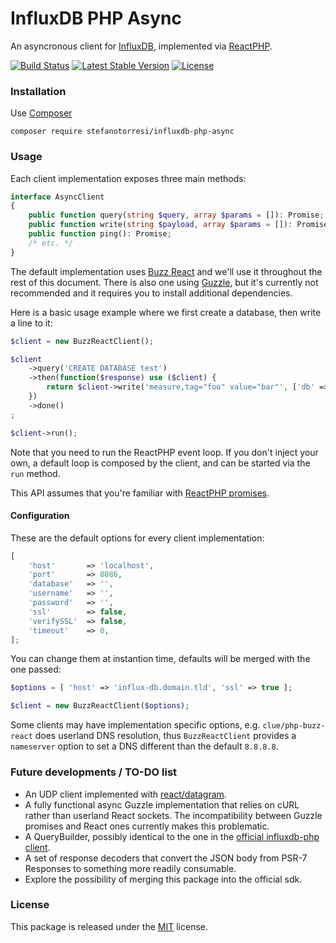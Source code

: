 # InfluxDB PHP Async
 
 An asyncronous client for [InfluxDB][InfluxDB], implemented via [ReactPHP][ReactPHP].
 
 [![Build Status](https://travis-ci.org/stefanotorresi/influxdb-php-async.svg?branch=master)](https://travis-ci.org/stefanotorresi/influxdb-php-async)
 [![Latest Stable Version](https://poser.pugx.org/stefanotorresi/influxdb-php-async/version)](https://packagist.org/packages/stefanotorresi/influxdb-php-async)
 [![License](https://poser.pugx.org/stefanotorresi/influxdb-php-async/license)](https://packagist.org/packages/stefanotorresi/influxdb-php-async)

### Installation

Use [Composer][Composer]

`composer require stefanotorresi/influxdb-php-async`

### Usage

Each client implementation exposes three main methods:
 
```php
interface AsyncClient
{
    public function query(string $query, array $params = []): Promise;
    public function write(string $payload, array $params = []): Promise;
    public function ping(): Promise;
    /* etc. */
}
```

The default implementation uses [Buzz React][Buzz React] and we'll use it throughout the rest of this document. There is also one using [Guzzle][Guzzle], but it's currently not recommended and it requires you to install additional dependencies.

Here is a basic usage example where we first create a database, then write a line to it:

```php
$client = new BuzzReactClient();

$client
    ->query('CREATE DATABASE test')
    ->then(function($response) use ($client) {
        return $client->write('measure,tag="foo" value="bar"', ['db' => 'test']);
    })
    ->done()
;

$client->run();
```

Note that you need to run the ReactPHP event loop. If you don't inject your own, a default loop is composed by the client, and can be started via the `run` method.

This API assumes that you're familiar with [ReactPHP promises][ReactPHP promises].

#### Configuration

These are the default options for every client implementation:

```php
[
    'host'       => 'localhost',
    'port'       => 8086,
    'database'   => '',
    'username'   => '',
    'password'   => '',
    'ssl'        => false,
    'verifySSL'  => false,
    'timeout'    => 0,
];
```

You can change them at instantion time, defaults will be merged with the one passed:

```php
$options = [ 'host' => 'influx-db.domain.tld', 'ssl' => true ];

$client = new BuzzReactClient($options);
```

Some clients may have implementation specific options, e.g. `clue/php-buzz-react` does userland DNS resolution, thus `BuzzReactClient` provides a `nameserver` option to set a DNS different than the default `8.8.8.8`.

### Future developments / TO-DO list

- An UDP client implemented with [react/datagram](https://github.com/reactphp/datagram).
- A fully functional async Guzzle implementation that relies on cURL rather than userland React sockets. The incompatibility between Guzzle promises and React ones currently makes this problematic.
- A QueryBuilder, possibly identical to the one in the [official influxdb-php client].
- A set of response decoders that convert the JSON body from PSR-7 Responses to something more readily consumable.
- Explore the possibility of merging this package into the official sdk.

### License

This package is released under the [MIT](https://github.com/stefanotorresi/influxdb-php-async/blob/master/LICENSE) license.


[InfluxDB]: https://github.com/influxdata/influxdb
[ReactPHP]: http://reactphp.org
[Composer]: https://getcomposer.org
[Buzz React]: https://github.com/clue/php-buzz-react
[Guzzle]: http://guzzlephp.org
[ReactPHP promises]: https://github.com/reactphp/promise
[official influxdb-php client]: https://github.com/influxdata/influxdb-php
